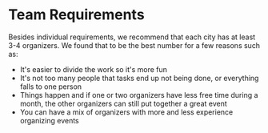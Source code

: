 # Team Requirements

Besides individual requirements, we recommend that each city has at least 3-4 organizers. We found that to be the best number for a few reasons such as:

- It's easier to divide the work so it's more fun
- It's not too many people that tasks end up not being done, or everything falls to one person
- Things happen and if one or two organizers have less free time during a month, the other organizers can still put together a great event
- You can have a mix of organizers with more and less experience organizing events